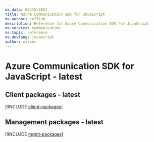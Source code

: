 ```yaml
---
ms.data: 08/15/2022
title: Azure Communication SDK for JavaScript
ms.author: jeffish
description: Reference for Azure Communication SDK for JavaScript
ms.service: communication
ms.topic: reference
ms.devlang: javascript
author: xirzec
---
```

# Azure Communication SDK for JavaScript - latest

## Client packages - latest
[!INCLUDE [client-packages](communication-client-index.md)]
## Management packages - latest
[!INCLUDE [mgmt-packages](communication-mgmt-index.md)]